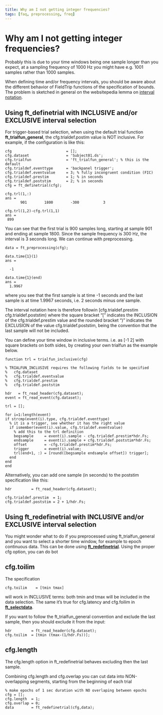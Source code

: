 ```yaml
---
title: Why am I not getting integer frequencies?
tags: [faq, preprocessing, freq]
---
```


# Why am I not getting integer frequencies?

Probably this is due to your time windows being one sample longer than you expect, at a sampling frequency of 1000 Hz you might have e.g. 1001 samples rather than 1000 samples.

When defining time and/or frequency intervals, you should be aware about the different behavior of FieldTrip functions of the specification of bounds. The problem is sketched in general on the websitepedia lemma on [interval notation](http://en.wikibooks.org/wiki/Algebra/Interval_Notation).

## Using ft_definetrial with INCLUSIVE and/or EXCLUSIVE interval selection

For trigger-based trial selection, when using the default trial function **ft_trialfun_general**, the cfg.trialdef.postim value is NOT inclusive. For example, if the configuration is like this:

    cfg                         = [];
    cfg.dataset                 = 'Subject01.ds';
    cfg.trialfun                = 'ft_trialfun_general'; % this is the default
    cfg.trialdef.eventtype      = 'backpanel trigger';
    cfg.trialdef.eventvalue     = 3; % fully incongruent condition (FIC)
    cfg.trialdef.prestim        = 1; % in seconds
    cfg.trialdef.poststim       = 2; % in seconds
    cfg = ft_definetrial(cfg);

    cfg.trl(1,:)
    ans =
           901        1800        -300           3

    cfg.trl(1,2)-cfg.trl(1,1)
    ans =
     899

You can see that the first trial is 900 samples long, starting at sample 901 and ending at sample 1800. Since the sample frequency is 300 Hz, the interval is 3 seconds long. We can continue with preprocessing.

    data = ft_preprocessing(cfg);

    data.time{1}(1)
    ans =

      -1

    data.time{1}(end)
    ans =
      1.9967

where you see that the first sample is at time -1 seconds and the last sample is at time 1.9967 seconds, i.e. 2 seconds minus one sample.

The interval notation here is therefore followin
[cfg.trialdef.prestim cfg.trialdef.poststim)
where the square bracket “[” indicates the INCLUSION of the cfg.trialdef.prestim value and the rounded bracket “)” indicates the EXCLUSION of the value cfg.trialdef.poststim, being the convention that the last sample will not be included.

You can define your time window in inclusive terms. i.e. as [-1 2] with square brackets on both sides, by creating your own trialfun as the example below.

    function trl = trialfun_inclusive(cfg)

    % TRIALFUN_INCLUSIVE requires the following fields to be specified
    %   cfg.dataset
    %   cfg.trialdef.eventvalue
    %   cfg.trialdef.prestim
    %   cfg.trialdef.poststim

    hdr   = ft_read_header(cfg.dataset);
    event = ft_read_event(cfg.dataset);

    trl = [];

    for i=1:length(event)
    if strcmp(event(i).type, cfg.trialdef.eventtype)
      % it is a trigger, see whether it has the right value
      if ismember(event(i).value, cfg.trialdef.eventvalue)
        % add this to the trl definition
        begsample     = event(i).sample - cfg.trialdef.prestim*hdr.Fs;
        endsample     = event(i).sample + cfg.trialdef.poststim*hdr.Fs;
        offset        = -cfg.trialdef.prestim*hdr.Fs;
        trigger       = event(i).value;
        trl(end+1, :) = [round([begsample endsample offset]) trigger];
      end
    end
    end

Alternatively, you can add one sample (in seconds) to the poststim specification like this:

    hdr         = ft_read_header(cfg.dataset);

    cfg.trialdef.prestim  = 1;
    cfg.trialdef.poststim = 2 + 1/hdr.Fs;

## Using ft_redefinetrial with INCLUSIVE and/or EXCLUSIVE interval selection

You might wonder what to do if you preprocessed using ft_trialfun_general and you want to select a shorter time window, for example to epoch continuous data. This can be done using **[ft_redefinetrial](/reference/ft_redefinetrial)**. Using the proper cfg option, you can do bot

## cfg.toilim

The specification

    cfg.toilim    = [tmin tmax]

will work in INCLUSIVE terms: both tmin and tmax will be included in the data selection. The same it’s true for cfg.latency and cfg.foilim in **[ft_selectdata](/reference/ft_selectdata)**.

If you want to follow the ft_trialfun_general convention and exclude the last sample, then you should exclude it from the input:

    hdr         = ft_read_header(cfg.dataset);
    cfg.toilim  = [tmin (tmax-(1/hdr.Fs))];

## cfg.length

The cfg.length option in ft_redefinetrial behaves excluding then the last sample.

Combining cfg.length and cfg.overlap you can cut data into NON-overlapping segments, starting from the beginning of each trial

    % make epochs of 1 sec duration with NO overlaping between epochs
    cfg = [];
    cfg.length  = 1;
    cfg.overlap = 0;
    data        = ft_redefinetrial(cfg,data);
